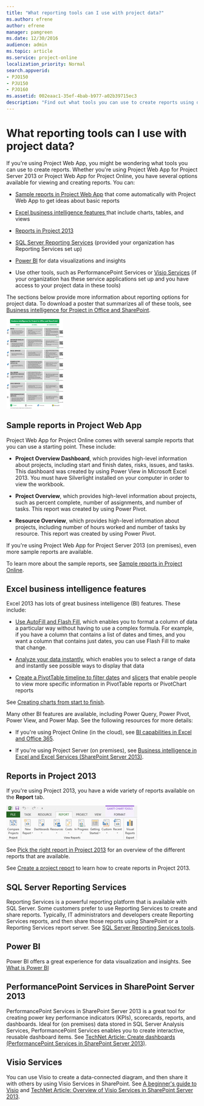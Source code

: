 ```yaml
---
title: "What reporting tools can I use with project data?"
ms.author: efrene
author: efrene
manager: pamgreen
ms.date: 12/30/2016
audience: admin
ms.topic: article
ms.service: project-online
localization_priority: Normal
search.appverid:
- PJO150
- PJU150
- PJO160
ms.assetid: 002eaac1-35ef-4bab-b977-a02b39715ec3
description: "Find out what tools you can use to create reports using data in Project Web App."
---
```


# What reporting tools can I use with project data?

  
If you're using Project Web App, you might be wondering what tools you can use to create reports. Whether you're using Project Web App for Project Server 2013 or Project Web App for Project Online, you have several options available for viewing and creating reports. You can:
  
- [Sample reports in Project Web App](what-reporting-tools-can-i-use-with-project-data.md#__sample_reports_in) that come automatically with Project Web App to get ideas about basic reports 
    
- [Excel business intelligence features ](what-reporting-tools-can-i-use-with-project-data.md#__excel_business_intelligence) that include charts, tables, and views 
    
- [Reports in Project 2013](what-reporting-tools-can-i-use-with-project-data.md#__reports_in_project)
    
- [SQL Server Reporting Services](what-reporting-tools-can-i-use-with-project-data.md#__sql_server_reporting) (provided your organization has Reporting Services set up) 

- [Power BI](what-reporting-tools-can-i-use-with-project-data.md#__power_BI) for data visualizations and insights
    
- Use other tools, such as PerformancePoint Services or [Visio Services](what-reporting-tools-can-i-use-with-project-data.md#__visio_services) (if your organization has these service applications set up and you have access to your project data in these tools) 
    
The sections below provide more information about reporting options for project data. To download a poster that summarizes all of these tools, see [Business intelligence for Project in Office and SharePoint](https://download.microsoft.com/download/8/d/6/8d65bb82-828e-4202-8829-89353b4ed12f/AF104195754_en-us_projectbi_handout_2014.pdf
). 
  
[![BI for Project in Office and SharePoint](media/88a9ea4a-fa1e-45df-b3e0-1f7b6771e03d.png)](https://download.microsoft.com/download/8/d/6/8d65bb82-828e-4202-8829-89353b4ed12f/AF104195754_en-us_projectbi_handout_2014.pdf
)
  
## Sample reports in Project Web App
<a name="__sample_reports_in"> </a>

 Project Web App for Project Online comes with several sample reports that you can use a starting point. These include: 
  
- **Project Overview Dashboard**, which provides high-level information about projects, including start and finish dates, risks, issues, and tasks. This dashboard was created by using Power View in Microsoft Excel 2013. You must have Silverlight installed on your computer in order to view the workbook.
    
- **Project Overview**, which provides high-level information about projects, such as percent complete, number of assignments, and number of tasks. This report was created by using Power Pivot.
    
- **Resource Overview**, which provides high-level information about projects, including number of hours worked and number of tasks by resource. This report was created by using Power Pivot.
    
If you're using Project Web App for Project Server 2013 (on premises), even more sample reports are available. 
  
To learn more about the sample reports, see [Sample reports in Project Online](https://support.office.com/article/ceab4edc-13f4-4b64-81e1-a0f3a5c607bc).
  
## Excel business intelligence features
<a name="__excel_business_intelligence"> </a>

Excel 2013 has lots of great business intelligence (BI) features. These include: 
  
- [Use AutoFill and Flash Fill](https://support.office.com/article/2e79a709-c814-4b27-8bc2-c4dc84d49464), which enables you to format a column of data a particular way without having to use a complex formula. For example, if you have a column that contains a list of dates and times, and you want a column that contains just dates, you can use Flash Fill to make that change. 
    
- [Analyze your data instantly](https://support.office.com/article/9e382e73-7f5e-495a-a8dc-be8225b1bb78), which enables you to select a range of data and instantly see possible ways to display that data
    
- [Create a PivotTable timeline to filter dates](https://support.office.com/article/d3956083-01be-408c-906d-6fc99d9fadfa) and [slicers](https://support.office.com/article/01832226-31B5-4568-8806-38C37DCC180E.aspx) that enable people to view more specific information in PivotTable reports or PivotChart reports 
    
See [Creating charts from start to finish](https://support.office.com/article/36f8a2b7-0f74-4d40-942d-bc2e42436d73). 
  
Many other BI features are available, including Power Query, Power Pivot, Power View, and Power Map. See the following resources for more details:
  
- If you're using Project Online (in the cloud), see [BI capabilities in Excel and Office 365](https://support.office.com/article/26c0548e-124c-4fd3-aab3-5f64568cb743).
    
- If you're using Project Server (on premises), see [Business intelligence in Excel and Excel Services (SharePoint Server 2013)](https://support.office.com/article/2740f10c-579d-4b40-a1d9-7beb5d38547c).
    
## Reports in Project 2013
<a name="__reports_in_project"> </a>

If you're using Project 2013, you have a wide variety of reports available on the **Report** tab. 
  
![Report tab in Project 2013](media/fabe0d1b-4a78-47be-b0b1-3259ccab86de.jpg)
  
See [Pick the right report in Project 2013](https://support.office.com/article/61324235-aaec-4eef-acab-4c5245fedaeb) for an overview of the different reports that are available. 
  
See [Create a project report](https://support.office.com/article/6e74dc79-0e2d-480b-b600-3a466bf289a3) to learn how to create reports in Project 2013. 
  
## SQL Server Reporting Services
<a name="__sql_server_reporting"> </a>

Reporting Services is a powerful reporting platform that is available with SQL Server. Some customers prefer to use Reporting Services to create and share reports. Typically, IT administrators and developers create Reporting Services reports, and then share those reports using SharePoint or a Reporting Services report server. See [SQL Server Reporting Services tools](https://technet.microsoft.com/library/ms155792).

## Power BI
<a name="__power_BI"> </a>

Power BI offers a great experience for data visualization and insights. See [What is Power BI](https://powerbi.microsoft.com/en-us/what-is-power-bi/)
  
## PerformancePoint Services in SharePoint Server 2013
<a name="__sharepoint_applications"> </a>

PerformancePoint Services in SharePoint Server 2013 is a great tool for creating power key performance indicators (KPIs), scorecards, reports, and dashboards. Ideal for (on premises) data stored in SQL Server Analysis Services, PerformancePoint Services enables you to create interactive, reusable dashboard items. See [TechNet Article: Create dashboards (PerformancePoint Services in SharePoint Server 2013)](https://technet.microsoft.com/library/jj571736%28v=office.15%29.aspx).
  
## Visio Services
<a name="__visio_services"> </a>

You can use Visio to create a data-connected diagram, and then share it with others by using Visio Services in SharePoint. See [A beginner's guide to Visio](https://support.office.com/article/bc1605de-d9f3-4c3a-970c-19876386047c) and [TechNet Article: Overview of Visio Services in SharePoint Server 2013](https://technet.microsoft.com/library/ee663485.aspx). 
  

